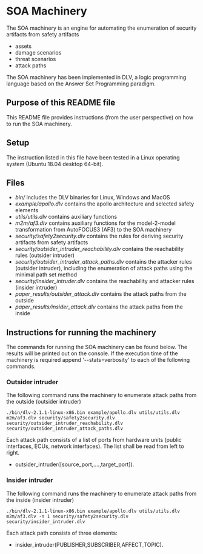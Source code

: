# SOA Machinery

The SOA machinery is an engine for automating the enumeration of security artifacts from safety artifacts
- assets
- damage scenarios
- threat scenarios
- attack paths

The SOA machinery has been implemented in DLV, a logic programming language based on the Answer Set Programming paradigm.

## Purpose of this README file

This README file provides instructions (from the user perspective) on how to run the SOA machinery.
 
## Setup

The instruction listed in this file have been tested in a Linux operating system (Ubuntu 18.04 desktop 64-bit).

## Files
- *bin/* includes the DLV binaries for Linux, Windows and MacOS
- *example/apollo.dlv* contains the apollo architecture and selected safety elements
- *utils/utils.dlv* contains auxiliary functions
- *m2m/af3.dlv* contains auxiliary functions for the model-2-model transformation from AutoFOCUS3 (AF3) to the SOA machinery
- *security/safety2security.dlv* contains the rules for deriving security artifacts from safety artifacts
- *security/outsider_intruder_reachability.dlv* contains the reachability rules (outsider intruder)
- *security/outsider_intruder_attack_paths.dlv* contains the attacker rules (outsider intruder), including the enumeration of attack paths using the minimal path set method
- *security/insider_intruder.dlv* contains the reachability and attacker rules (insider intruder)
- *paper_results/outsider_attack.dlv* contains the attack paths from the outside 
- *paper_results/insider_attack.dlv* contains the attack paths from the inside

## Instructions for running the machinery

The commands for running the SOA machinery can be found below. The results will be printed out on the console. If the execution time of the machinery is required append '--stats=verbosity' to each of the following commands.

### Outsider intruder
The following command runs the machinery to enumerate attack paths from the outside (outsider intruder) 

```
./bin/dlv-2.1.1-linux-x86.bin example/apollo.dlv utils/utils.dlv m2m/af3.dlv security/safety2security.dlv security/outsider_intruder_reachability.dlv security/outsider_intruder_attack_paths.dlv
```

Each attack path consists of a list of ports from hardware units (public interfaces, ECUs, network interfaces). The list shall be read from left to right.
- outsider_intruder([source_port,....,target_port]).

### Insider intruder

The following command runs the machinery to enumerate attack paths from the inside (insider intruder) 

```
./bin/dlv-2.1.1-linux-x86.bin example/apollo.dlv utils/utils.dlv m2m/af3.dlv -n 1 security/safety2security.dlv security/insider_intruder.dlv
```
Each attack path consists of three elements:
- insider_intruder(PUBLISHER,SUBSCRIBER,AFFECT_TOPIC).





